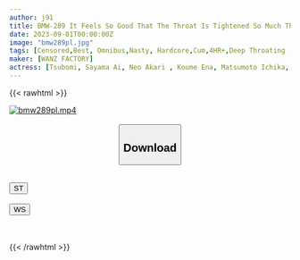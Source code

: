 ```yaml
---
author: j91
title: BMW-289 It Feels So Good That The Throat Is Tightened So Much That The Woman Is Squeezing! Throat Boko Devil Irama Piston BEST
date: 2023-09-01T00:00:00Z
image: "bmw289pl.jpg"
tags: [Censored,Best, Omnibus,Nasty, Hardcore,Cum,4HR+,Deep Throating	 ]
maker: [WANZ FACTORY]
actress: [Tsubomi, Sayama Ai, Neo Akari , Koume Ena, Matsumoto Ichika, Toujou Natsu, Kawakita Meisa, Asada Himari, Kagari Mai, Kuramoto Sumire ]
---
```



{{< rawhtml >}}

<div class="video" data-videoid="qJaxWl6oYlcYLK">
    <a href="javascript:;">
        <img src="https://my.j91.asia/posts/bmw289pl/bmw289pl.jpg" width="WIDTH" height="HEIGHT" alt="bmw289pl.mp4" loading="lazy">
    </a>
</div>

<script type="text/javascript" src="https://j91.asia/asset/on-demand-st.js"></script>

<br>
  <link rel="stylesheet" href="https://j91.asia/asset/bs5.css">
  
  <center>
  <button class="btn btn-primary" type="button" data-bs-toggle="collapse" data-bs-target=".multi-collapse" aria-expanded="false" aria-controls="multiCollapseExample1 multiCollapseExample2"><h2>Download</h2></button></center>
</p>
<div class="row">
  <div class="col">
    <div class="collapse multi-collapse" id="multiCollapseExample1">
      <div class="card card-body">
	      	      <br>
<div class="buttons">  
<a href="https://streamtape.to/v/qJaxWl6oYlcYLK"><button class="btn-hover color-3"><i class="fa fa-download"></i> ST</button></a></div>
    </div>
  </div>
</div>
  <div class="col">
    <div class="collapse multi-collapse" id="multiCollapseExample2">
      <div class="card card-body">
	      <br>
<div class="buttons">
    <a href="https://wolfstream.tv/xea7vdwse4m9"><button class="btn-hover color-9"><i class="fa fa-download"></i> WS</button></a></div>
<br><br>
      </div>
    </div>
  </div>
</div>

{{< /rawhtml >}}
